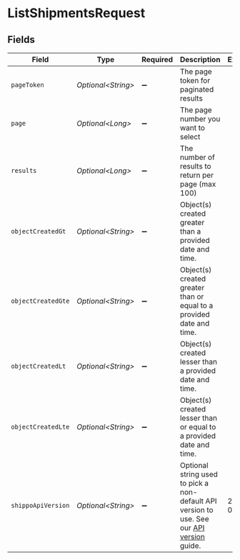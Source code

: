 # ListShipmentsRequest


## Fields

| Field                                                                                                                                                              | Type                                                                                                                                                               | Required                                                                                                                                                           | Description                                                                                                                                                        | Example                                                                                                                                                            |
| ------------------------------------------------------------------------------------------------------------------------------------------------------------------ | ------------------------------------------------------------------------------------------------------------------------------------------------------------------ | ------------------------------------------------------------------------------------------------------------------------------------------------------------------ | ------------------------------------------------------------------------------------------------------------------------------------------------------------------ | ------------------------------------------------------------------------------------------------------------------------------------------------------------------ |
| `pageToken`                                                                                                                                                        | *Optional\<String>*                                                                                                                                                | :heavy_minus_sign:                                                                                                                                                 | The page token for paginated results                                                                                                                               |                                                                                                                                                                    |
| `page`                                                                                                                                                             | *Optional\<Long>*                                                                                                                                                  | :heavy_minus_sign:                                                                                                                                                 | The page number you want to select                                                                                                                                 |                                                                                                                                                                    |
| `results`                                                                                                                                                          | *Optional\<Long>*                                                                                                                                                  | :heavy_minus_sign:                                                                                                                                                 | The number of results to return per page (max 100)                                                                                                                 |                                                                                                                                                                    |
| `objectCreatedGt`                                                                                                                                                  | *Optional\<String>*                                                                                                                                                | :heavy_minus_sign:                                                                                                                                                 | Object(s) created greater than a provided date and time.                                                                                                           |                                                                                                                                                                    |
| `objectCreatedGte`                                                                                                                                                 | *Optional\<String>*                                                                                                                                                | :heavy_minus_sign:                                                                                                                                                 | Object(s) created greater than or equal to a provided date and time.                                                                                               |                                                                                                                                                                    |
| `objectCreatedLt`                                                                                                                                                  | *Optional\<String>*                                                                                                                                                | :heavy_minus_sign:                                                                                                                                                 | Object(s) created lesser than a provided date and time.                                                                                                            |                                                                                                                                                                    |
| `objectCreatedLte`                                                                                                                                                 | *Optional\<String>*                                                                                                                                                | :heavy_minus_sign:                                                                                                                                                 | Object(s) created lesser than or equal to a provided date and time.                                                                                                |                                                                                                                                                                    |
| `shippoApiVersion`                                                                                                                                                 | *Optional\<String>*                                                                                                                                                | :heavy_minus_sign:                                                                                                                                                 | Optional string used to pick a non-default API version to use. See our <a href="https://docs.goshippo.com/docs/api_concepts/apiversioning/">API version</a> guide. | 2018-02-08                                                                                                                                                         |